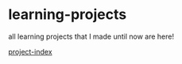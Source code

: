 # learning-projects

all learning projects that I made until now are here!

[project-index](https://aka-ravisharma.github.io/learning-projects/)
